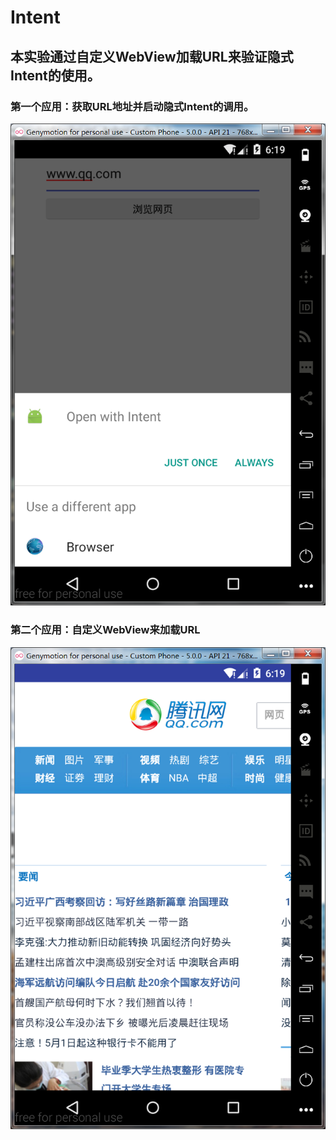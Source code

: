 # Intent
## 本实验通过自定义WebView加载URL来验证隐式Intent的使用。
### 第一个应用：获取URL地址并启动隐式Intent的调用。
![](https://github.com/ih8rain/Intent/blob/master/images/1.png)
### 第二个应用：自定义WebView来加载URL
![](https://github.com/ih8rain/Intent/blob/master/images/2.png)
